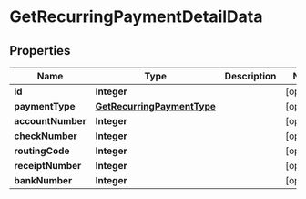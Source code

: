
# GetRecurringPaymentDetailData

## Properties
Name | Type | Description | Notes
------------ | ------------- | ------------- | -------------
**id** | **Integer** |  |  [optional]
**paymentType** | [**GetRecurringPaymentType**](GetRecurringPaymentType.md) |  |  [optional]
**accountNumber** | **Integer** |  |  [optional]
**checkNumber** | **Integer** |  |  [optional]
**routingCode** | **Integer** |  |  [optional]
**receiptNumber** | **Integer** |  |  [optional]
**bankNumber** | **Integer** |  |  [optional]




